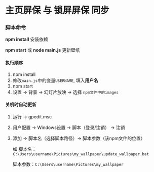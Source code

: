 # 主页屏保 与 锁屏屏保 同步

### 脚本命令

**npm install**  安装依赖

**npm start** 或 **node main.js**  更新壁纸



#### 执行顺序

1. npm install 
2. 修改`main.js`中的变量`USERNAME`, 填入**用户名**
3. npm start
4. 设置 → 背景 → 幻灯片放映 → 选择 `npm文件中的images`



#### 关机时自动更新

1. 运行 → gpedit.msc

2. 用户配置  → Windows设置 → 脚本（登录/注销） → 注销

3. 添加 → 脚本名（选择脚本路径）→ 脚本参数（该npm文件的位置）

   如  脚本名：`C:\Users\username\Pictures\my_wallpaper\update_wallpaper.bat`

   ​     脚本参数：`C:\Users\username\Pictures\my_wallpaper`